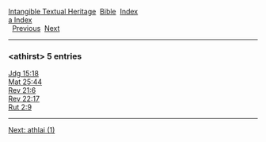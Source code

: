 [Intangible Textual Heritage](../../index)  [Bible](../index) 
[Index](index)   
[a Index](_a_)  
  [Previous](c00867)  [Next](c00869) 

------------------------------------------------------------------------

### &lt;athirst&gt; 5 entries

[Jdg 15:18](../kjv/jdg015.htm#018)  
[Mat 25:44](../kjv/mat025.htm#044)  
[Rev 21:6](../kjv/rev021.htm#006)  
[Rev 22:17](../kjv/rev022.htm#017)  
[Rut 2:9](../kjv/rut002.htm#009)  

------------------------------------------------------------------------

[Next: athlai (1)](c00869)
